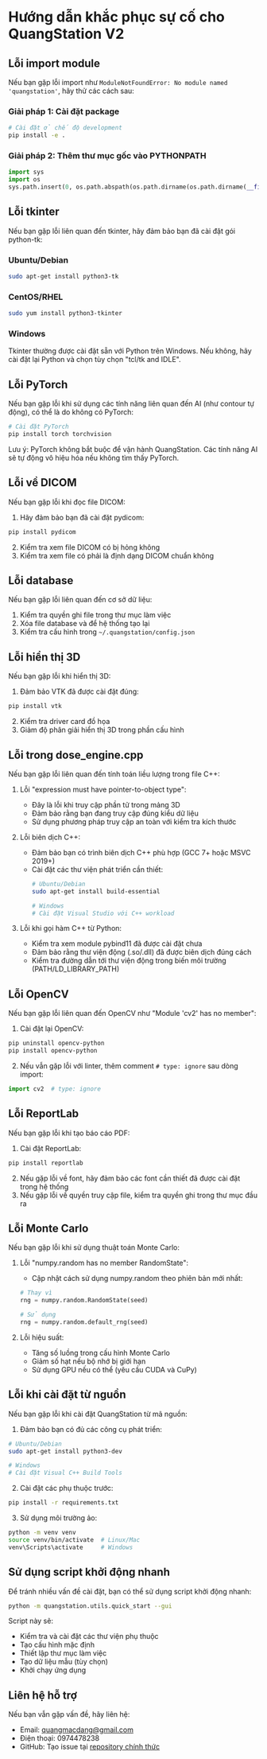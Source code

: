 # Hướng dẫn khắc phục sự cố cho QuangStation V2

## Lỗi import module
Nếu bạn gặp lỗi import như `ModuleNotFoundError: No module named 'quangstation'`, hãy thử các cách sau:

### Giải pháp 1: Cài đặt package
```bash
# Cài đặt ở chế độ development
pip install -e .
```

### Giải pháp 2: Thêm thư mục gốc vào PYTHONPATH
```python
import sys
import os
sys.path.insert(0, os.path.abspath(os.path.dirname(os.path.dirname(__file__))))
```

## Lỗi tkinter
Nếu bạn gặp lỗi liên quan đến tkinter, hãy đảm bảo bạn đã cài đặt gói python-tk:

### Ubuntu/Debian
```bash
sudo apt-get install python3-tk
```

### CentOS/RHEL
```bash
sudo yum install python3-tkinter
```

### Windows
Tkinter thường được cài đặt sẵn với Python trên Windows. Nếu không, hãy cài đặt lại Python và chọn tùy chọn "tcl/tk and IDLE".

## Lỗi PyTorch
Nếu bạn gặp lỗi khi sử dụng các tính năng liên quan đến AI (như contour tự động), có thể là do không có PyTorch:

```bash
# Cài đặt PyTorch
pip install torch torchvision
```

Lưu ý: PyTorch không bắt buộc để vận hành QuangStation. Các tính năng AI sẽ tự động vô hiệu hóa nếu không tìm thấy PyTorch.

## Lỗi về DICOM
Nếu bạn gặp lỗi khi đọc file DICOM:

1. Hãy đảm bảo bạn đã cài đặt pydicom:
```bash
pip install pydicom
```

2. Kiểm tra xem file DICOM có bị hỏng không
3. Kiểm tra xem file có phải là định dạng DICOM chuẩn không

## Lỗi database
Nếu bạn gặp lỗi liên quan đến cơ sở dữ liệu:

1. Kiểm tra quyền ghi file trong thư mục làm việc
2. Xóa file database và để hệ thống tạo lại
3. Kiểm tra cấu hình trong `~/.quangstation/config.json`

## Lỗi hiển thị 3D
Nếu bạn gặp lỗi khi hiển thị 3D:

1. Đảm bảo VTK đã được cài đặt đúng:
```bash
pip install vtk
```

2. Kiểm tra driver card đồ họa
3. Giảm độ phân giải hiển thị 3D trong phần cấu hình

## Lỗi trong dose_engine.cpp
Nếu bạn gặp lỗi liên quan đến tính toán liều lượng trong file C++:

1. Lỗi "expression must have pointer-to-object type":
   - Đây là lỗi khi truy cập phần tử trong mảng 3D
   - Đảm bảo rằng bạn đang truy cập đúng kiểu dữ liệu
   - Sử dụng phương pháp truy cập an toàn với kiểm tra kích thước

2. Lỗi biên dịch C++:
   - Đảm bảo bạn có trình biên dịch C++ phù hợp (GCC 7+ hoặc MSVC 2019+)
   - Cài đặt các thư viện phát triển cần thiết:
     ```bash
     # Ubuntu/Debian
     sudo apt-get install build-essential
     
     # Windows
     # Cài đặt Visual Studio với C++ workload
     ```

3. Lỗi khi gọi hàm C++ từ Python:
   - Kiểm tra xem module pybind11 đã được cài đặt chưa
   - Đảm bảo rằng thư viện động (.so/.dll) đã được biên dịch đúng cách
   - Kiểm tra đường dẫn tới thư viện động trong biến môi trường (PATH/LD_LIBRARY_PATH)

## Lỗi OpenCV
Nếu bạn gặp lỗi liên quan đến OpenCV như "Module 'cv2' has no member":

1. Cài đặt lại OpenCV:
```bash
pip uninstall opencv-python
pip install opencv-python
```

2. Nếu vẫn gặp lỗi với linter, thêm comment `# type: ignore` sau dòng import:
```python
import cv2  # type: ignore
```

## Lỗi ReportLab
Nếu bạn gặp lỗi khi tạo báo cáo PDF:

1. Cài đặt ReportLab:
```bash
pip install reportlab
```

2. Nếu gặp lỗi về font, hãy đảm bảo các font cần thiết đã được cài đặt trong hệ thống
3. Nếu gặp lỗi về quyền truy cập file, kiểm tra quyền ghi trong thư mục đầu ra

## Lỗi Monte Carlo
Nếu bạn gặp lỗi khi sử dụng thuật toán Monte Carlo:

1. Lỗi "numpy.random has no member RandomState":
   - Cập nhật cách sử dụng numpy.random theo phiên bản mới nhất:
   ```python
   # Thay vì
   rng = numpy.random.RandomState(seed)
   
   # Sử dụng
   rng = numpy.random.default_rng(seed)
   ```

2. Lỗi hiệu suất:
   - Tăng số luồng trong cấu hình Monte Carlo
   - Giảm số hạt nếu bộ nhớ bị giới hạn
   - Sử dụng GPU nếu có thể (yêu cầu CUDA và CuPy)

## Lỗi khi cài đặt từ nguồn
Nếu bạn gặp lỗi khi cài đặt QuangStation từ mã nguồn:

1. Đảm bảo bạn có đủ các công cụ phát triển:
```bash
# Ubuntu/Debian
sudo apt-get install python3-dev

# Windows
# Cài đặt Visual C++ Build Tools
```

2. Cài đặt các phụ thuộc trước:
```bash
pip install -r requirements.txt
```

3. Sử dụng môi trường ảo:
```bash
python -m venv venv
source venv/bin/activate  # Linux/Mac
venv\Scripts\activate     # Windows
```

## Sử dụng script khởi động nhanh
Để tránh nhiều vấn đề cài đặt, bạn có thể sử dụng script khởi động nhanh:

```bash
python -m quangstation.utils.quick_start --gui
```

Script này sẽ:
- Kiểm tra và cài đặt các thư viện phụ thuộc
- Tạo cấu hình mặc định
- Thiết lập thư mục làm việc
- Tạo dữ liệu mẫu (tùy chọn)
- Khởi chạy ứng dụng

## Liên hệ hỗ trợ
Nếu bạn vẫn gặp vấn đề, hãy liên hệ:
- Email: quangmacdang@gmail.com
- Điện thoại: 0974478238 
- GitHub: Tạo issue tại [repository chính thức](https://github.com/quangmacdang/QuangStationV2) 